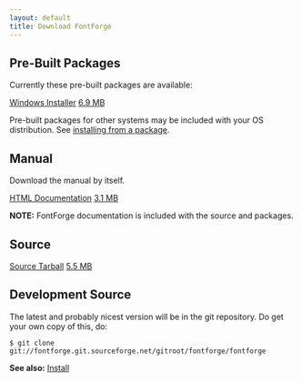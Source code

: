 ```yaml
---
layout: default
title: Download FontForge
---
```





Pre-Built Packages
------------------

Currently these pre-built packages are available:

<div class="button">
	<a href="http://sourceforge.net/projects/fontforge/files/fontforge-executables/FontForgeSetup_2012-07-31_Windows.exe/download">Windows Installer</a>
	<a href="http://sourceforge.net/projects/fontforge/files/fontforge-executables/FontForgeSetup_2012-07-31_Windows.exe/download">6.9 MB</a>
</div>

Pre-built packages for other systems may be included with your OS distribution. See [installing from a package]().

Manual
------

Download the manual by itself.

<div class="button">
	<a href="http://sourceforge.net/projects/fontforge/files/fontforge-docs/fontforge_htdocs-20120731-b.tar.bz2/download">HTML Documentation</a>
	<a href="http://sourceforge.net/projects/fontforge/files/fontforge-docs/fontforge_htdocs-20120731-b.tar.bz2/download">3.1 MB</a>
</div>

**NOTE:** FontForge documentation is included with the source and packages.


Source
------

<div class="button">
	<a href="http://sourceforge.net/projects/fontforge/files/latest/download">Source Tarball</a>
	<a href="http://sourceforge.net/projects/fontforge/files/latest/download">5.5 MB</a>
</div>


Development Source
------------------

The latest and probably nicest version will be in the git repository. Do get your own copy of this, do:

    $ git clone git://fontforge.git.sourceforge.net/gitroot/fontforge/fontforge



**See also:** [Install](install.html)

